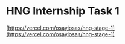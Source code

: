 # HNG Internship Task 1


[https://vercel.com/osayiosas/hng-stage-1](https://vercel.com/osayiosas/hng-stage-1)
